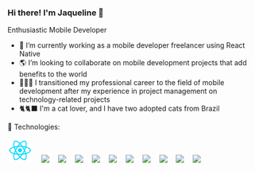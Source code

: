 ### Hi there! I'm Jaqueline 👋
Enthusiastic Mobile Developer

- 📱 I’m currently working as a mobile developer freelancer using React Native
- 🌎 I’m looking to collaborate on mobile development projects that add benefits to the world
- 👩🏻‍💻 I transitioned my professional career to the field of mobile development after my experience in project management on technology-related projects
- 🐈🐈‍⬛ I'm a cat lover, and I have two adopted cats from Brazil


🦄 Technologies:



<img src="https://raw.githubusercontent.com/vscode-icons/vscode-icons/master/icons/file_type_reactjs.svg" width="50">&emsp; <img src="https://cdn.jsdelivr.net/gh/devicons/devicon/icons/javascript/javascript-original.svg" width="50">&emsp;  <img src="https://cdn.jsdelivr.net/gh/devicons/devicon/icons/html5/html5-original.svg" width="50">&emsp; <img src="https://cdn.jsdelivr.net/gh/devicons/devicon/icons/android/android-original.svg" width="50">&emsp;   <img src="https://cdn.jsdelivr.net/gh/devicons/devicon/icons/kotlin/kotlin-original.svg" width="50">&emsp; <img src="https://cdn.jsdelivr.net/gh/devicons/devicon/icons/androidstudio/androidstudio-original.svg" width="50">&emsp;   <img src="https://cdn.jsdelivr.net/gh/devicons/devicon/icons/sass/sass-original.svg" width="50">&emsp;  <img src="https://cdn.jsdelivr.net/gh/devicons/devicon/icons/git/git-original.svg" width="50">&emsp; <img src="https://cdn.jsdelivr.net/gh/devicons/devicon/icons/firebase/firebase-plain.svg" width="50">&emsp; <img src="https://cdn.jsdelivr.net/gh/devicons/devicon/icons/figma/figma-original.svg" width="50">&emsp; <img src="https://cdn.jsdelivr.net/gh/devicons/devicon/icons/canva/canva-original.svg" width="50">&emsp;  
          

          
          





          
